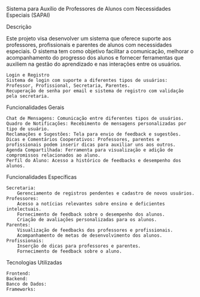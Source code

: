 Sistema para Auxílio de Professores de Alunos com Necessidades Especiais (SAPAI) 

 
Descrição

Este projeto visa desenvolver um sistema que oferece suporte aos professores, profissionais e parentes de alunos com necessidades especiais. O sistema tem como objetivo facilitar a comunicação, melhorar o acompanhamento do progresso dos alunos e fornecer ferramentas que auxiliem na gestão do aprendizado e nas interações entre os usuários.

    Login e Registro
    Sistema de login com suporte a diferentes tipos de usuários: Professor, Profissional, Secretaria, Parentes.
    Recuperação de senha por email e sistema de registro com validação pela secretaria.

Funcionalidades Gerais

    Chat de Mensagens: Comunicação entre diferentes tipos de usuários.
    Quadro de Notificações: Recebimento de mensagens personalizadas por tipo de usuário.
    Reclamações e Sugestões: Tela para envio de feedback e sugestões.
    Dicas e Comentários Cooperativos: Professores, parentes e profissionais podem inserir dicas para auxiliar uns aos outros.
    Agenda Compartilhada: Ferramenta para visualização e adição de compromissos relacionados ao aluno.
    Perfil do Aluno: Acesso a histórico de feedbacks e desempenho dos alunos.

Funcionalidades Específicas

    Secretaria:
        Gerenciamento de registros pendentes e cadastro de novos usuários.
    Professores:
        Acesso a notícias relevantes sobre ensino e deficientes intelectuais.
        Fornecimento de feedback sobre o desempenho dos alunos.
        Criação de avaliações personalizadas para os alunos.
    Parentes:
        Visualização de feedbacks dos professores e profissionais.
        Acompanhamento de metas de desenvolvimento dos alunos.
    Profissionais:
        Inserção de dicas para professores e parentes.
        Fornecimento de feedback sobre o aluno.

Tecnologias Utilizadas

    Frontend: 
    Backend: 
    Banco de Dados:
    Frameworks:
